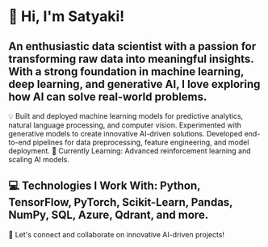 # 👋 Hi, I'm Satyaki!

## An enthusiastic data scientist with a passion for transforming raw data into meaningful insights. With a strong foundation in machine learning, deep learning, and generative AI, I love exploring how AI can solve real-world problems.

💡 Built and deployed machine learning models for predictive analytics, natural language processing, and computer vision.
   Experimented with generative models to create innovative AI-driven solutions.
   Developed end-to-end pipelines for data preprocessing, feature engineering, and model deployment.
🌱 Currently Learning: Advanced reinforcement learning and scaling AI models.

## 💻 Technologies I Work With: Python, TensorFlow, PyTorch, Scikit-Learn, Pandas, NumPy, SQL, Azure, Qdrant, and more.

🔗 Let's connect and collaborate on innovative AI-driven projects!

